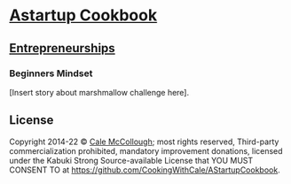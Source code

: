 # [Astartup Cookbook](../)

## [Entrepreneurships](./)

### Beginners Mindset

[Insert story about marshmallow challenge here].

## License

Copyright 2014-22 © [Cale McCollough](https://cookingwithcale.org); most rights reserved, Third-party commercialization prohibited, mandatory improvement donations, licensed under the Kabuki Strong Source-available License that YOU MUST CONSENT TO at <https://github.com/CookingWithCale/AStartupCookbook>.
